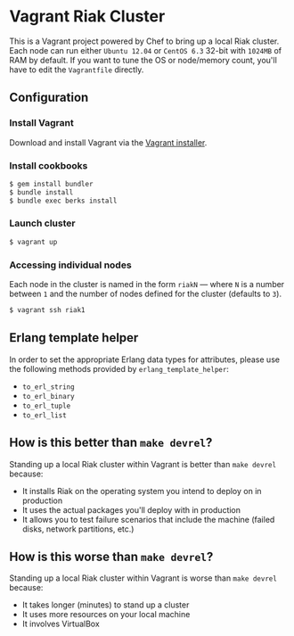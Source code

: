 # Vagrant Riak Cluster

This is a Vagrant project powered by Chef to bring up a local Riak cluster.
Each node can run either `Ubuntu 12.04` or `CentOS 6.3` 32-bit with `1024MB`
of RAM by default. If you want to tune the OS or node/memory count, you'll
have to edit the `Vagrantfile` directly.

## Configuration

### Install Vagrant

Download and install Vagrant via the
[Vagrant installer](http://downloads.vagrantup.com/).

### Install cookbooks

``` bash
$ gem install bundler
$ bundle install
$ bundle exec berks install
```

### Launch cluster

``` bash
$ vagrant up
```

### Accessing individual nodes

Each node in the cluster is named in the form `riakN` — where `N` is a number
between `1` and the number of nodes defined for the cluster (defaults to `3`).

``` bash
$ vagrant ssh riak1
```

## Erlang template helper

In order to set the appropriate Erlang data types for attributes, please use
the following methods provided by `erlang_template_helper`:

* `to_erl_string`
* `to_erl_binary`
* `to_erl_tuple`
* `to_erl_list`

## How is this better than `make devrel`?

Standing up a local Riak cluster within Vagrant is better than `make devrel`
because:

* It installs Riak on the operating system you intend to deploy on in
  production
* It uses the actual packages you'll deploy with in production
* It allows you to test failure scenarios that include the machine (failed
  disks, network partitions, etc.)

## How is this worse than `make devrel`?

Standing up a local Riak cluster within Vagrant is worse than `make devrel`
because:

* It takes longer (minutes) to stand up a cluster
* It uses more resources on your local machine
* It involves VirtualBox
